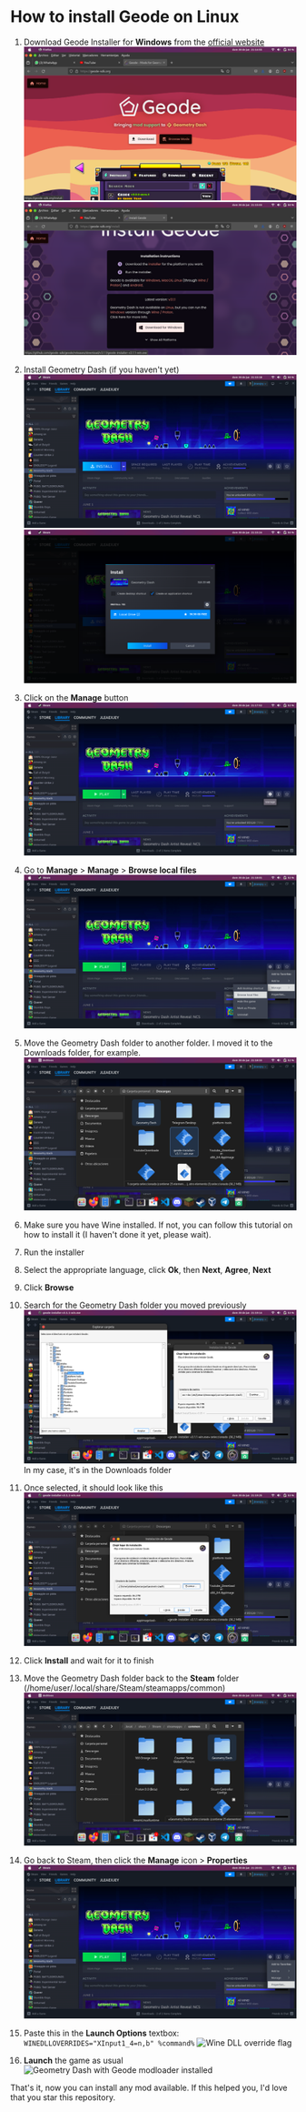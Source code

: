 # How to install Geode on Linux

1. Download Geode Installer for **Windows** from the [official website](https://geode-sdk.org)
![Geode Main Page](https://raw.githubusercontent.com/Jotalea/Jotalea/main/Tutorials/Geode%20on%20Linux/geode1.png)
![Geode Download for Windows](https://raw.githubusercontent.com/Jotalea/Jotalea/main/Tutorials/Geode%20on%20Linux/geode2.png)

2. Install Geometry Dash (if you haven't yet)
![Steam Library with Geometry Dash installed](https://raw.githubusercontent.com/Jotalea/Jotalea/main/Tutorials/Geode%20on%20Linux/geode3.png)
![Steam Install Geometry Dash](https://raw.githubusercontent.com/Jotalea/Jotalea/main/Tutorials/Geode%20on%20Linux/geode4.png)

3. Click on the **Manage** button
![Steam Manage button](https://raw.githubusercontent.com/Jotalea/Jotalea/main/Tutorials/Geode%20on%20Linux/geode5.png)

4. Go to **Manage** > **Manage** > **Browse local files**
![Steam Browse local files](https://raw.githubusercontent.com/Jotalea/Jotalea/main/Tutorials/Geode%20on%20Linux/geode6.png)

5. Move the Geometry Dash folder to another folder. I moved it to the Downloads folder, for example.
![Geometry Dash folder in Downloads](https://raw.githubusercontent.com/Jotalea/Jotalea/main/Tutorials/Geode%20on%20Linux/geode7.png)

6. Make sure you have Wine installed. If not, you can follow this tutorial on how to install it (I haven't done it yet, please wait).

7. Run the installer

8. Select the appropriate language, click **Ok**, then **Next**, **Agree**, **Next**

9. Click **Browse**

10. Search for the Geometry Dash folder you moved previously
![Geode Installer - Browse for Geometry Dash folder](https://raw.githubusercontent.com/Jotalea/Jotalea/main/Tutorials/Geode%20on%20Linux/geode8.png)
In my case, it's in the Downloads folder

11. Once selected, it should look like this
![Geode Installer with Geometry Dash folder selected](https://raw.githubusercontent.com/Jotalea/Jotalea/main/Tutorials/Geode%20on%20Linux/geode9.png)

12. Click **Install** and wait for it to finish

13. Move the Geometry Dash folder back to the **Steam** folder (/home/user/.local/share/Steam/steamapps/common)
![Geometry Dash folder back in Steam directory](https://raw.githubusercontent.com/Jotalea/Jotalea/main/Tutorials/Geode%20on%20Linux/geodeA.png)

14. Go back to Steam, then click the **Manage** icon > **Properties**
![Steam > Geometry Dash > Manage > Properties](https://raw.githubusercontent.com/Jotalea/Jotalea/main/Tutorials/Geode%20on%20Linux/geodeB.png)

15. Paste this in the **Launch Options** textbox:
```WINEDLLOVERRIDES="XInput1_4=n,b" %command%```
![Wine DLL override flag](https://raw.githubusercontent.com/Jotalea/Jotalea/main/Tutorials/Geode%20on%20Linux/geodeC.png)

16. **Launch** the game as usual
![Geometry Dash with Geode modloader installed](https://raw.githubusercontent.com/Jotalea/Jotalea/main/Tutorials/Geode%20on%20Linux/geodeD.png)

That's it, now you can install any mod available. If this helped you, I'd love that you star this repository.
